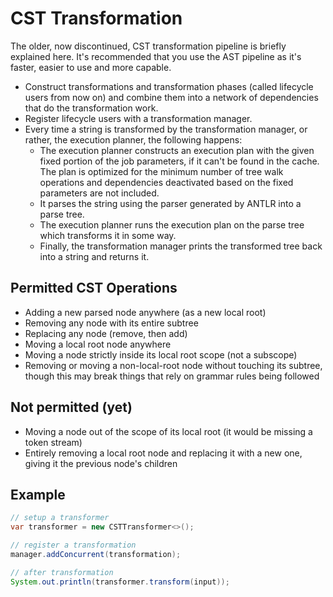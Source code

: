# CST Transformation

The older, now discontinued, CST transformation pipeline is briefly explained here. It's recommended that you use the AST pipeline as it's faster, easier to use and more capable.

- Construct transformations and transformation phases (called lifecycle users from now on) and combine them into a network of dependencies that do the transformation work.
- Register lifecycle users with a transformation manager.
- Every time a string is transformed by the transformation manager, or rather, the execution planner, the following happens:
  - The execution planner constructs an execution plan with the given fixed portion of the job parameters, if it can't be found in the cache. The plan is optimized for the minimum number of tree walk operations and dependencies deactivated based on the fixed parameters are not included.
  - It parses the string using the parser generated by ANTLR into a parse tree.
  - The execution planner runs the execution plan on the parse tree which transforms it in some way.
  - Finally, the transformation manager prints the transformed tree back into a string and returns it.

## Permitted CST Operations

- Adding a new parsed node anywhere (as a new local root)
- Removing any node with its entire subtree
- Replacing any node (remove, then add)
- Moving a local root node anywhere
- Moving a node strictly inside its local root scope (not a subscope)
- Removing or moving a non-local-root node without touching its subtree, though this may break things that rely on grammar rules being followed

## Not permitted (yet)

- Moving a node out of the scope of its local root (it would be missing a token stream)
- Entirely removing a local root node and replacing it with a new one, giving it the previous node's children

## Example

```java
// setup a transformer
var transformer = new CSTTransformer<>();

// register a transformation
manager.addConcurrent(transformation);

// after transformation
System.out.println(transformer.transform(input));
```

